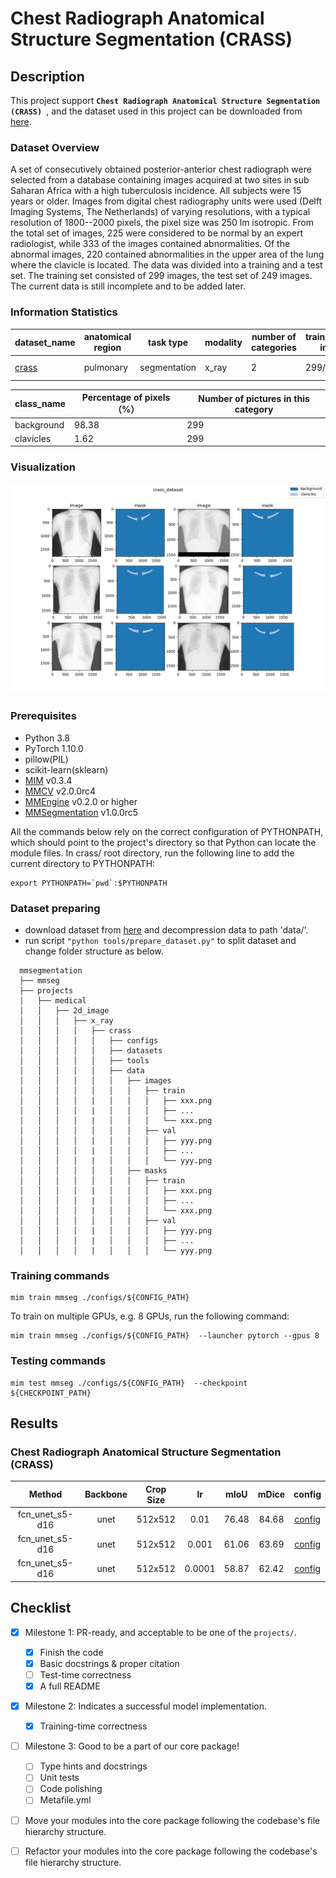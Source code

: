 # Chest Radiograph Anatomical Structure Segmentation (CRASS)

## Description

This project support **`Chest Radiograph Anatomical Structure Segmentation (CRASS) `**, and the dataset used in this project can be downloaded from [here](https://crass.grand-challenge.org/).

### Dataset Overview

A set of consecutively obtained posterior-anterior chest radiograph were selected from a database containing images acquired at two sites in sub Saharan Africa with a high tuberculosis incidence. All subjects were 15 years or older. Images from digital chest radiography units were used (Delft Imaging Systems, The Netherlands) of varying resolutions, with a typical resolution of 1800--2000 pixels, the pixel size was 250 lm isotropic. From the total set of images, 225 were considered to be normal by an expert radiologist, while 333 of the images contained abnormalities. Of the abnormal images, 220 contained abnormalities in the upper area of the lung where the clavicle is located. The data was divided into a training and a test set. The training set consisted of 299 images, the test set of 249 images.
The current data is still incomplete and to be added later.

### Information Statistics

| dataset_name                                | anatomical region | task type    | modality | number of categories | train/val/test image | release date | License                                                       |
| ------------------------------------------- | ----------------- | ------------ | -------- | -------------------- | -------------------- | ------------ | ------------------------------------------------------------- |
| [crass](https://crass.grand-challenge.org/) | pulmonary         | segmentation | x_ray    | 2                    | 299/-/234            | 2021         | [CC0 1.0](https://creativecommons.org/publicdomain/zero/1.0/) |

| class_name | Percentage of pixels（%） | Number of pictures in this category |
| ---------- | ------------------------- | ----------------------------------- |
| background | 98.38                     | 299                                 |
| clavicles  | 1.62                      | 299                                 |

### Visualization

![crass](https://github.com/uni-medical/medical-datasets-visualization/blob/main/2d/semantic_seg/x_ray/crass/crass_dataset.png?raw=true)

### Prerequisites

- Python 3.8
- PyTorch 1.10.0
- pillow(PIL)
- scikit-learn(sklearn)
- [MIM](https://github.com/open-mmlab/mim) v0.3.4
- [MMCV](https://github.com/open-mmlab/mmcv) v2.0.0rc4
- [MMEngine](https://github.com/open-mmlab/mmengine) v0.2.0 or higher
- [MMSegmentation](https://github.com/open-mmlab/mmsegmentation) v1.0.0rc5

All the commands below rely on the correct configuration of PYTHONPATH, which should point to the project's directory so that Python can locate the module files. In crass/ root directory, run the following line to add the current directory to PYTHONPATH:

```shell
export PYTHONPATH=`pwd`:$PYTHONPATH
```

### Dataset preparing

- download dataset from [here](https://crass.grand-challenge.org/) and decompression data to path 'data/'.
- run script `"python tools/prepare_dataset.py"` to split dataset and change folder structure as below.

```none
  mmsegmentation
  ├── mmseg
  ├── projects
  │   ├── medical
  │   │   ├── 2d_image
  │   │   │   ├── x_ray
  │   │   │   │   ├── crass
  │   │   │   │   │   ├── configs
  │   │   │   │   │   ├── datasets
  │   │   │   │   │   ├── tools
  │   │   │   │   │   ├── data
  │   │   │   │   │   │   ├── images
  │   │   │   │   │   │   │   ├── train
  │   │   │   │   |   │   │   │   ├── xxx.png
  │   │   │   │   |   │   │   │   ├── ...
  │   │   │   │   |   │   │   │   └── xxx.png
  │   │   │   │   │   │   │   ├── val
  │   │   │   │   |   │   │   │   ├── yyy.png
  │   │   │   │   |   │   │   │   ├── ...
  │   │   │   │   |   │   │   │   └── yyy.png
  │   │   │   │   │   │   ├── masks
  │   │   │   │   │   │   │   ├── train
  │   │   │   │   |   │   │   │   ├── xxx.png
  │   │   │   │   |   │   │   │   ├── ...
  │   │   │   │   |   │   │   │   └── xxx.png
  │   │   │   │   │   │   │   ├── val
  │   │   │   │   |   │   │   │   ├── yyy.png
  │   │   │   │   |   │   │   │   ├── ...
  │   │   │   │   |   │   │   │   └── yyy.png
```

### Training commands

```shell
mim train mmseg ./configs/${CONFIG_PATH}
```

To train on multiple GPUs, e.g. 8 GPUs, run the following command:

```shell
mim train mmseg ./configs/${CONFIG_PATH}  --launcher pytorch --gpus 8
```

### Testing commands

```shell
mim test mmseg ./configs/${CONFIG_PATH}  --checkpoint ${CHECKPOINT_PATH}
```

<!-- List the results as usually done in other model's README. [Example](https://github.com/open-mmlab/mmsegmentation/tree/dev-1.x/configs/fcn#results-and-models)

You should claim whether this is based on the pre-trained weights, which are converted from the official release; or it's a reproduced result obtained from retraining the model in this project. -->

## Results

### Chest Radiograph Anatomical Structure Segmentation (CRASS)

|     Method      | Backbone | Crop Size |   lr   | mIoU  | mDice |                                                                                  config                                                                                  |
| :-------------: | :------: | :-------: | :----: | :---: | :---: | :----------------------------------------------------------------------------------------------------------------------------------------------------------------------: |
| fcn_unet_s5-d16 |   unet   |  512x512  |  0.01  | 76.48 | 84.68 |  [config](https://github.com/open-mmlab/mmsegmentation/tree/dev-1.x/projects/medical/2d_image/x_ray/crass/configs/fcn-unet-s5-d16_unet_1xb16-0.01-20k_crass-512x512.py)  |
| fcn_unet_s5-d16 |   unet   |  512x512  | 0.001  | 61.06 | 63.69 | [config](https://github.com/open-mmlab/mmsegmentation/tree/dev-1.x/projects/medical/2d_image/x_ray/crass/configs/fcn-unet-s5-d16_unet_1xb16-0.001-20k_crass-512x512.py)  |
| fcn_unet_s5-d16 |   unet   |  512x512  | 0.0001 | 58.87 | 62.42 | [config](https://github.com/open-mmlab/mmsegmentation/tree/dev-1.x/projects/medical/2d_image/x_ray/crass/configs/fcn-unet-s5-d16_unet_1xb16-0.0001-20k_crass-512x512.py) |

## Checklist

- [x] Milestone 1: PR-ready, and acceptable to be one of the `projects/`.

  - [x] Finish the code
  - [x] Basic docstrings & proper citation
  - [ ] Test-time correctness
  - [x] A full README

- [x] Milestone 2: Indicates a successful model implementation.

  - [x] Training-time correctness

- [ ] Milestone 3: Good to be a part of our core package!

  - [ ] Type hints and docstrings
  - [ ] Unit tests
  - [ ] Code polishing
  - [ ] Metafile.yml

- [ ] Move your modules into the core package following the codebase's file hierarchy structure.

- [ ] Refactor your modules into the core package following the codebase's file hierarchy structure.
